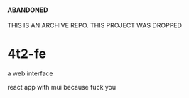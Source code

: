 
#### ABANDONED ####
THIS IS AN ARCHIVE REPO. THIS PROJECT WAS DROPPED

# 4t2-fe
a web interface

react app with mui because fuck you 

